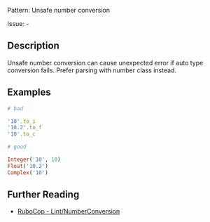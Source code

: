 Pattern: Unsafe number conversion

Issue: -

## Description

Unsafe number conversion can cause unexpected error if auto type conversion fails. Prefer parsing with number class instead.

## Examples

```ruby
# bad

'10'.to_i
'10.2'.to_f
'10'.to_c

# good

Integer('10', 10)
Float('10.2')
Complex('10')
```

## Further Reading

* [RuboCop - Lint/NumberConversion](https://rubocop.readthedocs.io/en/latest/cops_lint/#lintnumberconversion)
